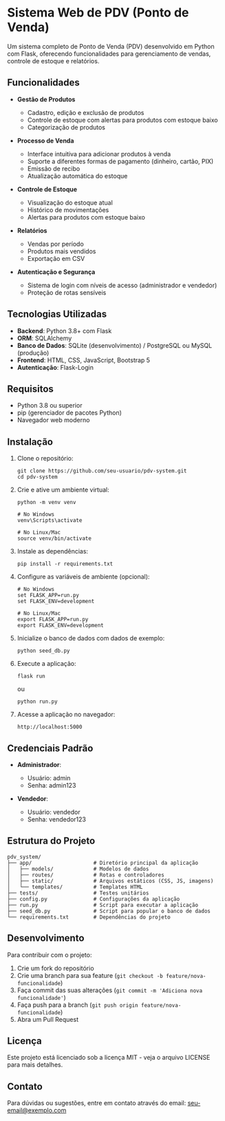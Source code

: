 # Sistema Web de PDV (Ponto de Venda)

Um sistema completo de Ponto de Venda (PDV) desenvolvido em Python com Flask, oferecendo funcionalidades para gerenciamento de vendas, controle de estoque e relatórios.

## Funcionalidades

- **Gestão de Produtos**
  - Cadastro, edição e exclusão de produtos
  - Controle de estoque com alertas para produtos com estoque baixo
  - Categorização de produtos

- **Processo de Venda**
  - Interface intuitiva para adicionar produtos à venda
  - Suporte a diferentes formas de pagamento (dinheiro, cartão, PIX)
  - Emissão de recibo
  - Atualização automática do estoque

- **Controle de Estoque**
  - Visualização do estoque atual
  - Histórico de movimentações
  - Alertas para produtos com estoque baixo

- **Relatórios**
  - Vendas por período
  - Produtos mais vendidos
  - Exportação em CSV

- **Autenticação e Segurança**
  - Sistema de login com níveis de acesso (administrador e vendedor)
  - Proteção de rotas sensíveis

## Tecnologias Utilizadas

- **Backend**: Python 3.8+ com Flask
- **ORM**: SQLAlchemy
- **Banco de Dados**: SQLite (desenvolvimento) / PostgreSQL ou MySQL (produção)
- **Frontend**: HTML, CSS, JavaScript, Bootstrap 5
- **Autenticação**: Flask-Login

## Requisitos

- Python 3.8 ou superior
- pip (gerenciador de pacotes Python)
- Navegador web moderno

## Instalação

1. Clone o repositório:
   ```
   git clone https://github.com/seu-usuario/pdv-system.git
   cd pdv-system
   ```

2. Crie e ative um ambiente virtual:
   ```
   python -m venv venv
   
   # No Windows
   venv\Scripts\activate
   
   # No Linux/Mac
   source venv/bin/activate
   ```

3. Instale as dependências:
   ```
   pip install -r requirements.txt
   ```

4. Configure as variáveis de ambiente (opcional):
   ```
   # No Windows
   set FLASK_APP=run.py
   set FLASK_ENV=development
   
   # No Linux/Mac
   export FLASK_APP=run.py
   export FLASK_ENV=development
   ```

5. Inicialize o banco de dados com dados de exemplo:
   ```
   python seed_db.py
   ```

6. Execute a aplicação:
   ```
   flask run
   ```
   ou
   ```
   python run.py
   ```

7. Acesse a aplicação no navegador:
   ```
   http://localhost:5000
   ```

## Credenciais Padrão

- **Administrador**:
  - Usuário: admin
  - Senha: admin123

- **Vendedor**:
  - Usuário: vendedor
  - Senha: vendedor123

## Estrutura do Projeto

```
pdv_system/
├── app/                    # Diretório principal da aplicação
│   ├── models/             # Modelos de dados
│   ├── routes/             # Rotas e controladores
│   ├── static/             # Arquivos estáticos (CSS, JS, imagens)
│   └── templates/          # Templates HTML
├── tests/                  # Testes unitários
├── config.py               # Configurações da aplicação
├── run.py                  # Script para executar a aplicação
├── seed_db.py              # Script para popular o banco de dados
└── requirements.txt        # Dependências do projeto
```

## Desenvolvimento

Para contribuir com o projeto:

1. Crie um fork do repositório
2. Crie uma branch para sua feature (`git checkout -b feature/nova-funcionalidade`)
3. Faça commit das suas alterações (`git commit -m 'Adiciona nova funcionalidade'`)
4. Faça push para a branch (`git push origin feature/nova-funcionalidade`)
5. Abra um Pull Request

## Licença

Este projeto está licenciado sob a licença MIT - veja o arquivo LICENSE para mais detalhes.

## Contato

Para dúvidas ou sugestões, entre em contato através do email: seu-email@exemplo.com